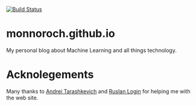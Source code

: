 [![Build Status](https://travis-ci.org/Monnoroch/monnoroch.github.io.svg?branch=dev)](https://travis-ci.org/Monnoroch/monnoroch.github.io)

# monnoroch.github.io

My personal blog about Machine Learning and all things technology.

# Acknolegements

Many thanks to [Andrei Tarashkevich]() and [Ruslan Login](https://www.linkedin.com/in/ruslan-login-68bb2676/) for
helping me with the web site.
